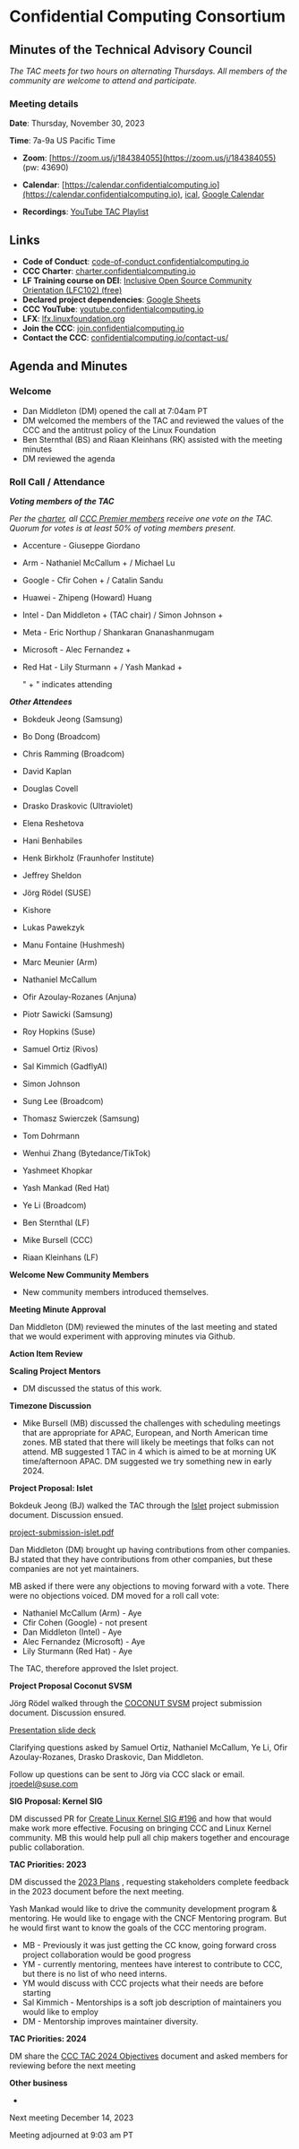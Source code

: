 # Confidential Computing Consortium

## Minutes of the Technical Advisory Council

*The TAC meets for two hours on alternating Thursdays. All members of the community are welcome to attend and participate.*

### Meeting details

**Date**: Thursday, November 30, 2023

**Time**: 7a-9a US Pacific Time

* **Zoom**: [https://zoom.us/j/184384055](https://zoom.us/j/184384055) (pw: 43690)

* **Calendar**: [https://calendar.confidentialcomputing.io](https://calendar.confidentialcomputing.io),
[ical](https://calendar.google.com/calendar/ical/c\_c0pcihr7n2n1k3a38i32d9ag10%40group.calendar.google.com/public/basic.ics),
[Google Calendar](https://calendar.google.com/calendar/u/0/r?cid=c\_c0pcihr7n2n1k3a38i32d9ag10@group.calendar.google.com)

* **Recordings**: [YouTube TAC Playlist](https://www.youtube.com/playlist?list=PLmfkUJc39uMjaB_I1dYW72I44kr9QzG_B)

## Links

* **Code of Conduct**: [code-of-conduct.confidentialcomputing.io](https://code-of-conduct.confidentialcomputing.io)
* **CCC Charter**: [charter.confidentialcomputing.io](https://charter.confidentialcomputing.io)
* **LF Training course on DEI**: [Inclusive Open Source Community Orientation (LFC102) (free)](https://training.linuxfoundation.org/training/inclusive-open-source-community-orientation-lfc102/)
* **Declared project dependencies**: [Google Sheets](https://docs.google.com/spreadsheets/d/1UKnbbGWXYLjnPZsox3zmYo59nv3XSXjePfas5E2fER0/edit#gid=0)
* **CCC YouTube**: [youtube.confidentialcomputing.io](https://youtube.confidentialcomputing.io)
* **LFX**: [lfx.linuxfoundation.org](https://lfx.linuxfoundation.org)
* **Join the CCC**: [join.confidentialcomputing.io](https://join.confidentialcomputing.io)
* **Contact the CCC**: [confidentialcomputing.io/contact-us/](https://confidentialcomputing.io/contact-us/)

## Agenda and Minutes

### Welcome

* Dan Middleton (DM) opened the call at 7:04am PT
* DM welcomed the members of the TAC and reviewed the values of the CCC and the antitrust policy of the Linux Foundation
* Ben Sternthal (BS) and Riaan Kleinhans (RK) assisted with the meeting minutes
* DM reviewed the agenda

### Roll Call / Attendance

***Voting members of the TAC***

*Per the [charter](https://charter.confidentialcomputing.io), all [CCC Premier members](https://confidentialcomputing.io/members/) receive one vote on the TAC. Quorum for votes is at least 50% of voting members present.*

* Accenture - Giuseppe Giordano
* Arm - Nathaniel McCallum +  / Michael Lu
* Google - Cfir Cohen +  / Catalin Sandu
* Huawei - Zhipeng (Howard) Huang
* Intel - Dan Middleton + (TAC chair)  / Simon Johnson +
* Meta - Eric Northup / Shankaran Gnanashanmugam
* Microsoft - Alec Fernandez +
* Red Hat - Lily Sturmann  + / Yash Mankad +

   " + " indicates attending

***Other Attendees***

* Bokdeuk Jeong (Samsung)
* Bo Dong (Broadcom)
* Chris Ramming (Broadcom)
* David Kaplan
* Douglas Covell
* Drasko Draskovic (Ultraviolet)
* Elena Reshetova
* Hani Benhabiles
* Henk Birkholz (Fraunhofer Institute)
* Jeffrey Sheldon
* Jörg Rödel (SUSE)
* Kishore
* Lukas Pawekzyk
* Manu Fontaine (Hushmesh)
* Marc Meunier (Arm)
* Nathaniel McCallum
* Ofir Azoulay-Rozanes (Anjuna)
* Piotr Sawicki (Samsung)
* Roy Hopkins (Suse)
* Samuel Ortiz (Rivos)
* Sal Kimmich (GadflyAI)
* Simon Johnson
* Sung Lee (Broadcom)
* Thomasz Swierczek (Samsung)
* Tom Dohrmann
* Wenhui Zhang (Bytedance/TikTok)
* Yashmeet Khopkar
* Yash Mankad (Red Hat)
* Ye Li (Broadcom)

* Ben Sternthal (LF)
* Mike Bursell (CCC)
* Riaan Kleinhans (LF)

**Welcome New Community Members**

* New community members introduced themselves.

**Meeting Minute Approval**

Dan Middleton (DM) reviewed the minutes of the last meeting and stated that we would experiment with approving minutes via Github.

**Action Item Review**

**Scaling Project Mentors**

* DM discussed the status of this work.

**Timezone Discussion**

* Mike Bursell (MB) discussed the challenges with scheduling meetings that are appropriate for APAC, European, and North American time zones. MB stated that there will likely be meetings that folks can not attend. MB suggested 1 TAC in 4 which is aimed to be at morning UK time/afternoon APAC. DM suggested we try something new in early 2024.

**Project Proposal: Islet**

Bokdeuk Jeong (BJ) walked the TAC through the [Islet](https://github.com/Samsung/islet) project submission document. Discussion ensued.

[project-submission-islet.pdf](https://github.com/confidential-computing/governance/TAC/Meetings/2023/2023-11-30/project-submission-islet.pdf)

Dan Middleton (DM) brought up having contributions from other companies. BJ stated that they have contributions from other companies, but these companies are not yet maintainers.

MB asked if there were any objections to moving forward with a vote. There were no objections voiced. DM moved for a roll call vote:

* Nathaniel McCallum (Arm) - Aye
* Cfir Cohen (Google) - not present
* Dan Middleton (Intel) - Aye
* Alec Fernandez (Microsoft) - Aye
* Lily Sturmann (Red Hat) - Aye

The TAC, therefore approved the Islet project.

**Project Proposal Coconut SVSM**

Jörg Rödel walked through the [COCONUT SVSM](https://github.com/coconut-svsm/svsm) project submission document. Discussion ensured. 

[Presentation slide deck](https://github.com/confidential-computing/governance/TAC/Meetings/2023/2023-11-30/TAC_Minutes2023-11-30_COCONUT-SVSM-CCC.pdf)

Clarifying questions asked by Samuel Ortiz, Nathaniel McCallum, Ye Li, Ofir Azoulay-Rozanes, Drasko Draskovic, Dan Middleton.

Follow up questions can be sent to Jörg via CCC slack or email. <jroedel@suse.com>

**SIG Proposal: Kernel SIG**

DM discussed PR for [Create Linux Kernel SIG #196](https://github.com/confidential-computing/governance/pull/196) and how that would make work more effective. Focusing on bringing CCC and Linux Kernel community.
MB this would help pull all chip makers together and encourage public collaboration.

**TAC Priorities: 2023**

DM discussed the [2023 Plans](https://docs.google.com/document/d/1BLsI0hv9ybHl-FBNqHp6bJzy6ng8yKs__556bTqBswc/edit) , requesting stakeholders complete feedback in the 2023 document before the next meeting.

Yash Mankad would like to drive the community development program & mentoring. He would like to engage with the CNCF Mentoring program. But he would first want to know the goals of the CCC mentoring program.

* MB - Previously it was just getting the CC know, going forward cross project collaboration would be good progress
* YM - currently mentoring, mentees have interest to contribute to CCC, but there is no list of who need interns.
* YM would discuss with CCC projects what their needs are before starting
* Sal Kimmich  - Mentorships is a soft job description of maintainers you would like to employ
* DM - Mentorship improves maintainer diversity.

**TAC Priorities: 2024**

DM share the [CCC TAC 2024 Objectives](https://docs.google.com/document/d/1l5ekwOC0KhVwmBebaR9WHlFoCrM6mQEQolMo84-4kkk/edit) document and asked members for reviewing before the next meeting

**Other business**

*

Next meeting December 14, 2023

Meeting adjourned at 9:03 am PT

